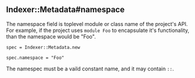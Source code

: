 ## Indexer::Metadata#namespace

The namespace field is toplevel module or class name of the project's API.
For example, if the project uses `module Foo` to encapsulate it's 
functionality, than the namespace would be "Foo".

    spec = Indexer::Metadata.new

    spec.namespace = "Foo"

The namespec must be a vaild constant name, and it may contain `::`.

